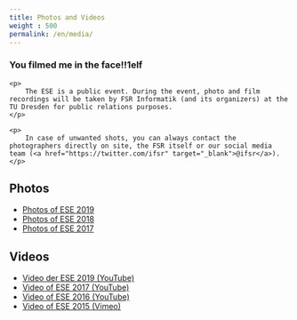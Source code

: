 ```yaml
---
title: Photos and Videos
weight : 500
permalink: /en/media/
---
```

<div class="notice important">
    <h3>You filmed me in the face!!1elf</h3>
    
    <p>
        The ESE is a public event. During the event, photo and film recordings will be taken by FSR Informatik (and its organizers) at the TU Dresden for public relations purposes.
    </p>
    
    <p>
        In case of unwanted shots, you can always contact the photographers directly on site, the FSR itself or our social media team (<a href="https://twitter.com/ifsr" target="_blank">@ifsr</a>).
    </p>
</div>

## Photos

<nav class="shortnav">
    <ul>
        <li><a href="https://users.ifsr.de/~krebs/ese19/pics" class="btn">Photos of ESE 2019</a></li>
        <li><a href="https://users.ifsr.de/~vogel/2018/" class="btn">Photos of ESE 2018</a></li>
        <li><a href="https://users.ifsr.de/~vogel/2017/" class="btn">Photos of ESE 2017</a></li>
    </ul>
</nav>

## Videos

<nav class="shortnav">
    <ul>
         <li><a href="https://www.youtube.com/watch?v=Kj83Vpsq_3U" class="btn">Video der ESE 2019 (YouTube)</a></li>
        <li><a href="https://www.youtube.com/watch?v=NlvmPjaTV8A" class="btn">Video of ESE 2017 (YouTube)</a></li>
        <li><a href="https://www.youtube.com/watch?v=JKs45ZJLNz0" class="btn">Video of ESE 2016 (YouTube)</a></li>
        <li><a href="https://vimeo.com/141549237" class="btn">Video of ESE 2015 (Vimeo)</a></li>
    </ul>
</nav>
